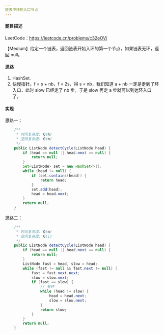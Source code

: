 ```yaml
---
链表中环的入口节点
---
```


#### 题目描述

LeetCode：https://leetcode.cn/problems/c32eOV/

【Medium】给定一个链表，返回链表开始入环的第一个节点，如果链表无环，返回 null。

#### 思路

1. HashSet.
2. 快慢指针。f = s + nb，f = 2s，得 s = nb，我们知道 a + nb 一定是走到了环入口，此时 slow 已经走了 nb 步，于是 slow 再走 a 步就可以到达环入口了。

#### 实现

思路一：

```java
    /**
     * 时间复杂度: O(n)
     * 空间复杂度: O(n)
     */
    public ListNode detectCycle(ListNode head) {
        if (head == null || head.next == null) {
            return null;
        }
        Set<ListNode> set = new HashSet<>();
        while (head != null) {
            if (set.contains(head)) {
                return head;
            }
            set.add(head);
            head = head.next;
        }
        return null;
    }
```

思路二：

```java
    /**
     * 时间复杂度: O(n)
     * 空间复杂度: O(1)
     */
    public ListNode detectCycle(ListNode head) {
        if (head == null || head.next == null) {
            return null;
        }
        ListNode fast = head, slow = head;
        while (fast != null && fast.next != null) {
            fast = fast.next.next;
            slow = slow.next;
            if (fast == slow) {
                // 有环
                while (head != slow) {
                    head = head.next;
                    slow = slow.next;
                }
                return slow;
            }
        }
        return null;
    }
```

